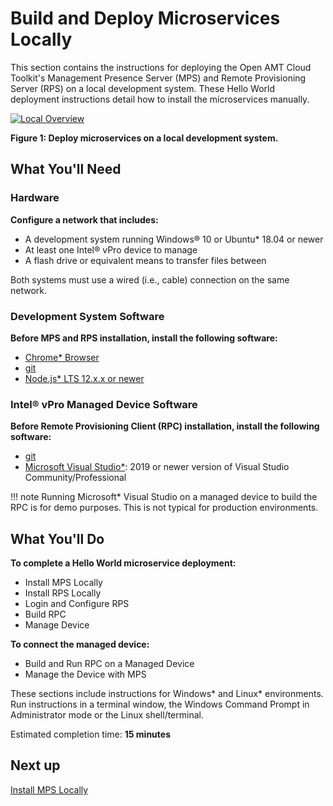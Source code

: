 # Build and Deploy Microservices Locally

This section contains the instructions for deploying the Open AMT Cloud Toolkit's Management Presence Server (MPS) and Remote Provisioning Server (RPS) on a local development system. These Hello World deployment instructions detail how to install the microservices manually. 

[![Local Overview](../assets/images/ManualDeploymentWorkflow.png)](../assets/images/ManualDeploymentWorkflow.png)

**Figure 1: Deploy microservices on a local development system.**


## What You'll Need

### Hardware

**Configure a network that includes:**

-  A development system running Windows® 10 or Ubuntu* 18.04 or newer 
-  At least one Intel® vPro device to manage
-  A flash drive or equivalent means to transfer files between


Both systems must use a wired (i.e., cable) connection on the same network.

### Development System Software

**Before MPS and RPS installation, install the following software:**

- [Chrome* Browser](https://www.google.com/chrome)
- [git](https://git-scm.com/downloads)
- [Node.js* LTS 12.x.x or newer](https://nodejs.org/)
  
### Intel® vPro Managed Device Software

**Before Remote Provisioning Client (RPC) installation, install the following software:**

- [git](https://git-scm.com/downloads)
- [Microsoft Visual Studio*](https://visualstudio.microsoft.com/): 2019 or newer version of Visual Studio Community/Professional

!!! note
    Running Microsoft* Visual Studio on a managed device to build the RPC is for demo purposes. This is not typical for production environments.



## What You'll Do

**To complete a Hello World microservice deployment:**

- Install MPS Locally
- Install RPS Locally
- Login and Configure RPS
- Build RPC
- Manage Device


**To connect the managed device:**

- Build and Run RPC on a Managed Device
- Manage the Device with MPS


These sections include instructions for Windows* and Linux* environments. Run instructions in a terminal window, the Windows Command Prompt in Administrator mode or the Linux shell/terminal. 

Estimated completion time: **15 minutes**

## Next up
[Install MPS Locally](installMPS.md)
